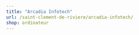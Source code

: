 ```yaml
---
title: "Arcadia Infotech"
url: /saint-clement-de-riviere/arcadia-infotech/
shop: ordinateur
---
```

